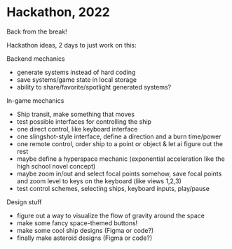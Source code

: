 # Hackathon, 2022

Back from the break!

Hackathon ideas, 2 days to just work on this:

Backend mechanics 
- generate systems instead of hard coding
- save systems/game state in local storage
- ability to share/favorite/spotlight generated systems?

In-game mechanics
- Ship transit, make something that moves
- test possible interfaces for controlling the ship
- one direct control, like keyboard interface
- one slingshot-style interface, define a direction and a burn time/power
- one remote control, order ship to a point or object & let ai figure out the rest
- maybe define a hyperspace mechanic (exponential acceleration like the high school novel concept)
- maybe zoom in/out and select focal points somehow, save focal points and zoom level to keys on the keyboard (like views 1,2,3)
- test control schemes, selecting ships, keyboard inputs, play/pause

Design stuff
- figure out a way to visualize the flow of gravity around the space
- make some fancy space-themed buttons!
- make some cool ship designs (Figma or code?)
- finally make asteroid designs (Figma or code?)
